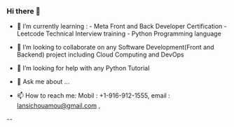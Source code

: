 ### Hi there 👋
* 🌱 I’m currently learning : 
           - Meta Front and Back Developer Certification
           - Leetcode Technical Interview training 
           - Python Programming language 
        
* 👯 I’m looking to collaborate on any Software Development(Front and Backend) project including  Cloud Computing  and DevOps 
* 🤔 I’m looking for help with any Python Tutorial  
* 💬 Ask me about ...
* 📫 How to reach me: Mobil : +1-916-912-1555,   email : lansichouamou@gmail.com , 
 
--
